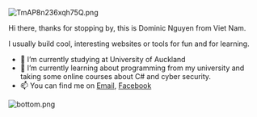 ![TmAP8n236xqh75Q.png](https://i.loli.net/2020/07/13/OiwrC2KRZNPA9cJ.png)
<!-- You can edit this image in paint and host the image on https://sm.ms/ -->

Hi there, thanks for stopping by, this is Dominic Nguyen from Viet Nam.

I usually build cool, interesting websites or tools for fun and for learning.

- 🔭 I’m currently studying at University of Auckland
- 🌱 I’m currently learning about programming from my university and taking some online courses about C# and cyber security.
- 📫 You can find me on [Email](ngducphu2001@gmail.com), [Facebook](https://www.facebook.com/phu.nguyenfuc/)
 
![bottom.png](https://i.loli.net/2020/07/12/b3grZD6LFseGuUP.png)

